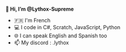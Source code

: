 <b>👋 Hi, I’m @Lythox-Supreme</b>
- 🇫🇷 I'm French
- 💻 I code in C#, Scratch, JavaScript, Python
- 🌐 I can speak English and Spanish too
- 📫 My discord : .lythox

<!---
Lythox-Supreme/Lythox-Supreme is a ✨ special ✨ repository because its `README.md` (this file) appears on your GitHub profile.
You can click the Preview link to take a look at your changes.
--->
